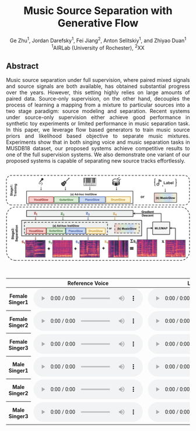 # <center>Music Source Separation with Generative Flow</center>

<center>Ge Zhu<sup>1</sup>, Jordan Darefsky<sup>1</sup>, Fei Jiang<sup>2</sup>, Anton Selitskiy<sup>1</sup>, and Zhiyao Duan<sup>1</sup></center>
<center><sup>1</sup>AIRLab (University of Rochester), <sup>2</sup>XX</center>


## Abstract

<div style="text-align: justify"> Music source separation under full supervision,
where paired mixed signals and source signals are both available,
has obtained substantial progress over the years. However, this
setting highly relies on large amounts of paired data. Source-only
supervision, on the other hand, decouples the process of learning
a mapping from a mixture to particular sources into a two
stage paradigm: source modeling and separation. Recent systems
under source-only supervision either achieve good performance
in synthetic toy experiments or limited performance in music
separation task. In this paper, we leverage flow based generators
to train music source priors and likelihood based objective to
separate music mixtures. Experiments show that in both singing
voice and music separation tasks in MUSDB18 dataset, our
proposed systems achieve competitive results to one of the full
supervision systems. We also demonstrate one variant of our
proposed systems is capable of separating new source tracks
effortlessly.</div> 

<br>

![arch](images/diagramv3.png)

<br>

<table align="center">
  <thead>
    <tr>
      <th> </th>
      <th>Reference Voice</th>
      <th>LUT Sample</th>
      <th>D-vector Sample</th>
    </tr>
  </thead>
  <tbody>
    <tr>
      <th>Female Singer1</th>
      <td><audio controls="" preload="auto">
            <source src="demo/GT/vocals.wav"></audio></td>
      <td><audio controls="" preload="auto">
            <source src="demo/GT/bass.wav"></audio></td>
      <td><audio controls="" preload="auto">
            <source src="demo/GT/drums.wav"></audio></td>
    </tr>
    <tr>
      <th>Female Singer2</th>
      <td><audio controls="" preload="auto">
            <source src="wavs/inset_ref/238.wav"></audio></td>
      <td><audio controls="" preload="auto">
            <source src="wavs/inset_emb/lut_238.wav"></audio></td>
      <td><audio controls="" preload="auto">
            <source src="wavs/inset_dvec/dvec_238.wav"></audio></td>
    </tr>
    <tr>
      <th>Female Singer3</th>
      <td><audio controls="" preload="auto">
            <source src="wavs/inset_ref/1161.wav"></audio></td>
      <td><audio controls="" preload="auto">
            <source src="wavs/inset_emb/lut_1161.wav"></audio></td>
      <td><audio controls="" preload="auto">
            <source src="wavs/inset_dvec/dvec_1161.wav"></audio></td>
    </tr>
    <tr>
      <th>Male Singer1</th>
      <td><audio controls="" preload="auto">
            <source src="wavs/inset_ref/658.wav"></audio></td>
      <td><audio controls="" preload="auto">
            <source src="wavs/inset_emb/lut_658.wav"></audio></td>
      <td><audio controls="" preload="auto">
            <source src="wavs/inset_dvec/dvec_658.wav"></audio></td>
    </tr>
    <tr>
      <th>Male Singer2</th>
      <td><audio controls="" preload="auto">
            <source src="wavs/inset_ref/1189.wav"></audio></td>
      <td><audio controls="" preload="auto">
            <source src="wavs/inset_emb/lut_1189.wav"></audio></td>
      <td><audio controls="" preload="auto">
            <source src="wavs/inset_dvec/dvec_1189.wav"></audio></td>
    </tr>
    <tr>
      <th>Male Singer3</th>
      <td><audio controls="" preload="auto">
            <source src="wavs/inset_ref/1512.wav"></audio></td>
      <td><audio controls="" preload="auto">
            <source src="wavs/inset_emb/lut_1512.wav"></audio></td>
      <td><audio controls="" preload="auto">
            <source src="wavs/inset_dvec/dvec_1512.wav"></audio></td>
    </tr>
  </tbody>
</table>
